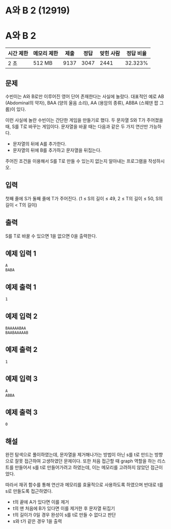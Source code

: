 # A와 B 2 (12919)

# A와 B 2

| 시간 제한 | 메모리 제한 | 제출 | 정답 | 맞힌 사람 | 정답 비율 |
| --- | --- | --- | --- | --- | --- |
| 2 초 | 512 MB | 9137 | 3047 | 2441 | 32.323% |

## 문제

수빈이는 A와 B로만 이루어진 영어 단어 존재한다는 사실에 놀랐다. 대표적인 예로 AB (Abdominal의 약자), BAA (양의 울음 소리), AA (용암의 종류), ABBA (스웨덴 팝 그룹)이 있다.

이런 사실에 놀란 수빈이는 간단한 게임을 만들기로 했다. 두 문자열 S와 T가 주어졌을 때, S를 T로 바꾸는 게임이다. 문자열을 바꿀 때는 다음과 같은 두 가지 연산만 가능하다.

- 문자열의 뒤에 A를 추가한다.
- 문자열의 뒤에 B를 추가하고 문자열을 뒤집는다.

주어진 조건을 이용해서 S를 T로 만들 수 있는지 없는지 알아내는 프로그램을 작성하시오.

## 입력

첫째 줄에 S가 둘째 줄에 T가 주어진다. (1 ≤ S의 길이 ≤ 49, 2 ≤ T의 길이 ≤ 50, S의 길이 < T의 길이)

## 출력

S를 T로 바꿀 수 있으면 1을 없으면 0을 출력한다.

## 예제 입력 1

```
A
BABA

```

## 예제 출력 1

```
1

```

## 예제 입력 2

```
BAAAAABAA
BAABAAAAAB

```

## 예제 출력 2

```
1

```

## 예제 입력 3

```
A
ABBA

```

## 예제 출력 3

```
0
```

## 해설

완전 탐색으로 풀이하였는데, 문자열을 제거해나가는 방법이 아닌 s를 t로 만드는 방향으로 잘못 접근하여 고생하였던 문제이다. 또한 처음 접근할 때 graph 역할을 하는 리스트를 만들어서 s를 t로 만들어가려고 하였는데, 이는 메모리를 고려하지 않았던 접근이었다. 

따라서 재귀 함수를 통해 연산과 메모리를 효율적으로 사용하도록 하였으며 반대로 t를 s로 만들도록 접근하였다.

- t의 끝에 A가 있다면 이를 제거
- t의 맨 처음에 B가 있다면 이를 제거한 후 문자열 뒤집기
- t의 길이가 0일 경우 완성이 s를 t로 만들 수 없다고 판단
- s와 t가 같은 경우 1을 출력
